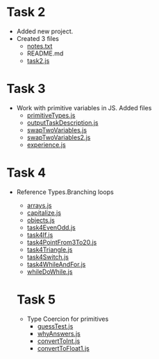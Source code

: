 # Task 2

- Added new project.
- Created 3 files
  - [notes.txt](notes.txt)
  - README.md
  - [task2.js](task2/task2.js)

# Task 3

- Work with primitive variables in JS. Added files
  - [primitiveTypes.js](task3JSIntroduction/primitiveTypes.js)
  - [outputTaskDescription.js](task3JSIntroduction/outputTaskDescription.js)
  - [swapTwoVariables.js](task3JSIntroduction/swapTwoVariables.js)
  - [swapTwoVariables2.js](task3JSIntroduction/swapTwoVariables2.js)
  - [experience.js](task3JSIntroduction/experience.js)

# Task 4

- Reference Types.Branching loops

  - [arrays.js](task4RefTypeBranchingLoops/arrays.js)
  - [capitalize.js](task4RefTypeBranchingLoops/capitalize.js)
  - [objects.js](task4RefTypeBranchingLoops/objects.js)
  - [task4EvenOdd.js](task4RefTypeBranchingLoops/task4EvenOdd.js)
  - [task4If.js](task4RefTypeBranchingLoops/task4If.js)
  - [task4PointFrom3To20.js](task4RefTypeBranchingLoops/task4PointFrom3To20.js)
  - [task4Triangle.js](task4RefTypeBranchingLoops/task4Triangle.js)
  - [task4Switch.js](task4RefTypeBranchingLoops/task4Switch.js)
  - [task4WhileAndFor.js](task4RefTypeBranchingLoops/task4WhileAndFor.js)
  - [whileDoWhile.js](task4RefTypeBranchingLoops/whileDoWhile.js)

  # Task 5

  - Type Coercion for primitives
    - [guessTest.js](task5TypeCoercionForPrimitives/guessTest.js)
    - [whyAnswers.js](task5TypeCoercionForPrimitives/whyAnswers.js)
    - [convertToInt.js](task5TypeCoercionForPrimitives/convertToInt.js)
    - [convertToFloat1.js](task5TypeCoercionForPrimitives/convertToFloat1.js)
